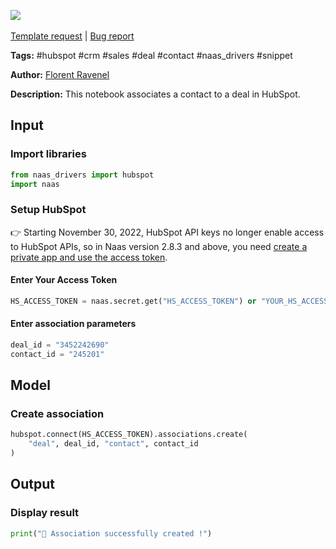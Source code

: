 <a href="https://app.naas.ai/user-redirect/naas/downloader?url=https://raw.githubusercontent.com/jupyter-naas/awesome-notebooks/master/HubSpot/HubSpot_Associate_contact_to_deal.ipynb" target="_parent"><img src="https://naasai-public.s3.eu-west-3.amazonaws.com/open_in_naas.svg"/></a><br><br><a href="https://github.com/jupyter-naas/awesome-notebooks/issues/new?assignees=&labels=&template=template-request.md&title=Tool+-+Action+of+the+notebook+">Template request</a> | <a href="https://github.com/jupyter-naas/awesome-notebooks/issues/new?assignees=&labels=bug&template=bug_report.md&title=HubSpot+-+Associate+contact+to+deal:+Error+short+description">Bug report</a>

**Tags:** #hubspot #crm #sales #deal #contact #naas_drivers #snippet

**Author:** [Florent Ravenel](https://www.linkedin.com/in/florent-ravenel/)

**Description:** This notebook associates a contact to a deal in HubSpot.

## Input

### Import libraries


```python
from naas_drivers import hubspot
import naas
```

### Setup HubSpot
👉 Starting November 30, 2022, HubSpot API keys no longer enable access to HubSpot APIs, so in Naas version 2.8.3 and above, you need [create a private app and use the access token](https://developers.hubspot.com/docs/api/private-apps).

#### Enter Your Access Token


```python
HS_ACCESS_TOKEN = naas.secret.get("HS_ACCESS_TOKEN") or "YOUR_HS_ACCESS_TOKEN"
```

#### Enter association parameters


```python
deal_id = "3452242690"
contact_id = "245201"
```

## Model

### Create association


```python
hubspot.connect(HS_ACCESS_TOKEN).associations.create(
    "deal", deal_id, "contact", contact_id
)
```

## Output

### Display result


```python
print("🙌 Association successfully created !")
```
